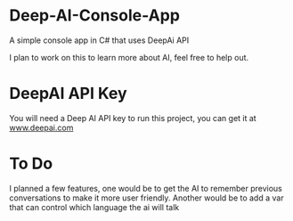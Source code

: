 # Deep-AI-Console-App
A simple console app in C# that uses DeepAi API

I plan to work on this to learn more about AI, feel free to help out. 


# DeepAI API Key
You will need a Deep AI API key to run this project, you can get it at www.deepai.com




# To Do
I planned a few features, one would be to get the AI to remember previous conversations to
make it more user friendly. Another would be to add a var that can control which language
the ai will talk
